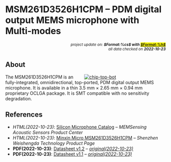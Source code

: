 # MSM261D3526H1CPM – PDM digital output MEMS microphone with Multi‐modes

<div style="display:flex;justify-content:right;">
<small><em>project update on: <strong>$Format:%cs$ with <mark><a href="https://github.com/tiacsys/bridle-electronic/commits/$Format:%h$" title="$Format:%B$" target="_blank">$Format:%h$</a></mark></strong></em></small>
</div>
<div style="display:flex;justify-content:right;">
<small><em>all data checked on <strong>2022-10-23</strong></em></small>
</div>

## About

<span style="width:256px;float:right;">[![chip-top-bot]][chip-top-bot]</span>

[chip-top-bot]: electronic/components/memsensing-microsystems/MSM261D3526H1CPM/chip-top-bot.png "MEMSensing Microsystems MSM261D3526H1CPM"

The MSM261D3526H1CPM is an fully-integrated, omnidirectional, top-ported,
PDM digital output MEMS microphone. It is available in a thin
3.5 mm × 2.65 mm × 0.94 mm proprietary OCLGA package. It is SMT compatible
with no sensitivity degradation.

## References

* *HTML(2022-10-23)*: [Silicon Microphone Catalog]
  – *MEMSensing Acoustic Sensors Product Center*
* *HTML(2022-10-23)*: [Minxin Micro MSM261D3526H1CPM]
  – *Shenzhen Weishengda Technology Product Page*
* **PDF(2022-10-23)**: [Datasheet v1.2]
  – *[original(2022-10-23)](https://files.seeedstudio.com/wiki/XIAO-BLE/mic-MSM261D3526H1CPM-ENG.pdf)*
* **PDF(2022-10-23)**: [Datasheet v1.1]
  – *[original(2022-10-23)](https://www.denovocn.com/sites/default/files/MSM261D3526H1CPM.pdf)*

[Silicon Microphone Catalog]: http://en.memsensing.com/product/176.html "MEMSensing Microsystems MSM261xxx/371xxx/381xxx/421xxx Catalog"
[Minxin Micro MSM261D3526H1CPM]: https://szwsdkj.com/article/minxinwei/42.html "Minxinwei (silicon wheat, air pressure sensor) Products"
[Datasheet v1.2]: electronic/components/memsensing-microsystems/MSM261D3526H1CPM/datasheet-en-v1.2-201812.pdf "2022-10-23: MSM261D3526H1CPM Datasheet (EN), V1.2, Dec. 2018"
[Datasheet v1.1]: electronic/components/memsensing-microsystems/MSM261D3526H1CPM/datasheet-en-v1.1-201809.pdf "2022-10-23: MSM261D3526H1CPM Datasheet (EN), V1.1, Sept. 2018"
